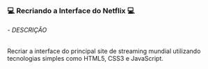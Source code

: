 ###  :computer: Recriando a Interface do Netflix :computer:

###### - DESCRIÇÃO 

Recriar a interface do principal site de streaming mundial utilizando tecnologias simples como HTML5, CSS3 e JavaScript.
